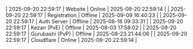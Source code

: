 | 2025-09-20 22:59:17 | Website | Online | 2025-09-20 22:59:14 |
| 2025-09-20 22:59:17 | Registration | Offline | 2025-09-09 16:40:23 |
| 2025-09-20 22:59:17 | Auth Server | Offline | 2025-08-18 09:33:31 |
| 2025-09-20 22:59:17 | Kezan (PvE) | Offline | 2025-08-03 17:58:02 |
| 2025-09-20 22:59:17 | Gurubashi (PvP) | Offline | 2025-08-23 21:44:06 |
| 2025-09-20 22:59:17 | Cloudflare | Online | 2025-09-20 22:59:14 |
